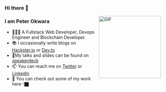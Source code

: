 ### Hi there 👋

<img align="right" alt="GIF" width="200px" src="https://media.giphy.com/media/13HgwGsXF0aiGY/giphy.gif" />

### I am Peter Okwara

- 👨🏿‍💻 A Fullstack Web Developer, Devops Engineer and Blockchain Developer.
- 📚 I occasionally write blogs on [Hackster.io](https://www.hackster.io/peterokwara) or [Dev.to](https://dev.to/peterokwara)
- 📢My talks and slides can be found on [speakerdeck](https://speakerdeck.com/peterokwara)
- 📫 You can reach me on [Twitter](https://twitter.com/peterokwara) or [Linkedin](https://www.linkedin.com/in/peterokwara/)
- 💼 You can check out some of my work here 👇🏿